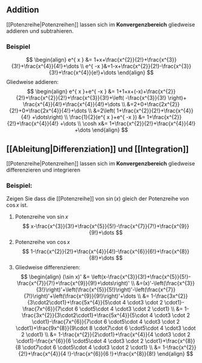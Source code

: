 ## Addition 
[[Potenzreihe|Potenzreihen]] lassen sich im **Konvergenzbereich** gliedweise addieren und subtrahieren.
### Beispiel
$$
\begin{align}
e^{ x } &= 1+x+\frac{x^{2}}{2!}+\frac{x^{3}}{3!}+\frac{x^{4}}{4!}+\dots \\
e^{ -x }&=1-x+\frac{x^{2}}{2!}-\frac{x^{3}}{3!}+\frac{x^{4}}{e!}+\dots 
\end{align}
$$
Gliedweise addieren:
$$
\begin{align}
e^{ x }+e^{ -x } &= 1+1+x+(-x)+\frac{x^{2}}{2!}+\frac{x^{2}}{2!}+\frac{x^{3}}{3!}+\left( -\frac{x^{3}}{3!} \right)+ \frac{x^{4}}{4!}+\frac{x^{4}}{4!}+\dots \\
&=2+0+\frac{2x^{2}}{2!}+0+\frac{2x^{4}}{4!}+\dots \\
&=2\left( 1+\frac{x^{2}}{2!}+\frac{x^{4}}{4!} +\dots\right) \\
\frac{1}{2}(e^{ x }+e^{ -x }) &= 1+\frac{x^{2}}{2!}+\frac{x^{4}}{4!} +\dots \\
\cosh x&= 1+\frac{x^{2}}{2!}+\frac{x^{4}}{4!} +\dots
\end{align}
$$


## [[Ableitung|Differenziation]] und [[Integration]]
[[Potenzreihe|Potenzreihen]] lassen sich im **Konvergenzbereich** gliedweise differenzieren und integrieren
### Beispiel:
Zeigen Sie dass die [[Potenzreihe]] von $\sin(x)$ gleich der Potenzreihe von $\cos x$ ist.
1. Potenzreihe von $\sin x$
$$
x-\frac{x^{3}}{3!}+\frac{x^{5}}{5!}-\frac{x^{7}}{7!}+\frac{x^{9}}{9!}+\dots
$$
2. Potenzreihe von $\cos x$
$$
1-\frac{x^{2}}{2!}+\frac{x^{4}}{4!}-\frac{x^{6}}{6!}+\frac{x^{8}}{8!}+\dots
$$
3. Gliedweise differenzieren:
$$
\begin{align}
(\sin x)' &= \left(x-\frac{x^{3}}{3!}+\frac{x^{5}}{5!}-\frac{x^{7}}{7!}+\frac{x^{9}}{9!}+\dots\right)' \\
&=(x)'-\left(\frac{x^{3}}{3!}\right)'+\left(\frac{x^{5}}{5!}\right)'-\left(\frac{x^{7}}{7!}\right)'+\left(\frac{x^{9}}{9!}\right)'+\dots \\
&= 1-\frac{3x^{2}}{3\cdot2\cdot1}+\frac{5x^{4}}{5\cdot 4 \cdot3 \cdot 2 \cdot1}-\frac{7x^{6}}{7\cdot 6 \cdot5\cdot 4 \cdot3 \cdot 2 \cdot1} \\
&= 1-\frac{3x^{2}}{3\cdot2\cdot1}+\frac{5x^{4}}{5\cdot 4 \cdot3 \cdot 2 \cdot1}-\frac{7x^{6}}{7\cdot 6 \cdot5\cdot 4 \cdot3 \cdot 2 \cdot1}+\frac{9x^{8}}{9\cdot 8 \cdot7\cdot 6 \cdot5\cdot 4 \cdot3 \cdot 2 \cdot1} \\
&= 1-\frac{x^{2}}{2\cdot1}+\frac{x^{4}}{4 \cdot3 \cdot 2 \cdot1}-\frac{x^{6}}{6 \cdot5\cdot 4 \cdot3 \cdot 2 \cdot1}+\frac{x^{8}}{8 \cdot7\cdot 6 \cdot5\cdot 4 \cdot3 \cdot 2 \cdot1} \\
&= 1-\frac{x^{2}}{2!}+\frac{x^{4}}{4 !}-\frac{x^{6}}{6 !}+\frac{x^{8}}{8!}
\end{align}
$$

